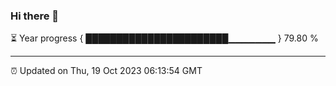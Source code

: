 ### Hi there 👋

⏳ Year progress { ███████████████████████▁▁▁▁▁▁▁ } 79.80 %

---

⏰ Updated on Thu, 19 Oct 2023 06:13:54 GMT
